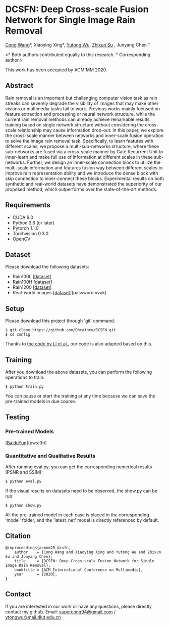# DCSFN: Deep Cross-scale Fusion Network for Single Image Rain Removal

[Cong Wang](https://supercong94.wixsite.com/supercong94)\*, Xiaoying Xing\*, [Yutong Wu](https://github.com/Ohraincu), [Zhixun Su](http://faculty.dlut.edu.cn/ZhixunSu/zh_CN/index/759047/list/index.htm) , Junyang Chen †

<\* Both authors contributed equally to this research. † Corresponding author.>

This work has been accepted by ACM'MM 2020. 

## Abstract
Rain removal is an important but challenging computer vision task as rain streaks can severely degrade the visibility of images that may make other visions or multimedia tasks fail to work. Previous works mainly focused on feature extraction and processing or neural network structure, while the current rain removal methods can already achieve remarkable results, training based on single network structure without considering the cross-scale relationship may cause information drop-out. In this paper, we explore the cross-scale manner between networks and inner-scale fusion operation to solve the image rain removal task. Specifically, to learn features with different scales, we propose a multi-sub-networks structure, where these sub-networks are fused via a cross-scale manner by Gate Recurrent Unit to inner-learn and make full use of information at different scales in these sub-networks. Further, we design an inner-scale connection block to utilize the multi-scale information and features fusion way between different scales to improve rain representation ability and we introduce the dense block with skip connection to inner-connect these blocks. Experimental results on both synthetic and real-world datasets have demonstrated the superiority of our proposed method, which outperforms over the state-of-the-art methods.


## Requirements
- CUDA 9.0
- Python 3.6 (or later)
- Pytorch 1.1.0
- Torchvision 0.3.0
- OpenCV

## Dataset
Please download the following datasets:

* Rain100L [[dataset](http://www.icst.pku.edu.cn/struct/Projects/joint_rain_removal.html)]
* Rain100H [[dataset](http://www.icst.pku.edu.cn/struct/Projects/joint_rain_removal.html)]
* Rain1200 [[dataset](https://github.com/hezhangsprinter/DID-MDN)]
* Real-world images [[dataset](https://pan.baidu.com/s/1gpuB6NUHPnQEtgRn4evr5A)](password:vvuk)

## Setup
Please download this project through 'git' command.
```
$ git clone https://github.com/Ohraincu/DCSFN.git
$ cd config
```  
Thanks to [the code by Li et al.](https://xialipku.github.io/RESCAN/), our code is also adapted based on this.

## Training
After you download the above datasets, you can perform the following operations to train:
```
$ python train.py
```  
You can pause or start the training at any time because we can save the pre-trained models in due course.

## Testing
### Pre-trained Models
[[BaiduYun]](https://pan.baidu.com/s/19GO38UnOlMKcDToGJyNwvw)(pw:c3ri)

### Quantitative and Qualitative Results
After running eval.py, you can get the corresponding numerical results (PSNR and SSIM):
```
$ python eval.py
``` 
If the visual results on datasets need to be observed, the show.py can be run:
```
$ python show.py
``` 
All the pre-trained model in each case is placed in the corresponding 'model' folder, and the 'latest_net' model is directly referenced by default. 


## Citation
```
@inproceedings{acmmm20_dcsfn,
	author    = {Cong Wang and Xiaoying Xing and Yutong Wu and Zhixun Su and Junyang Chen},
	title     = {DCSFN: Deep Cross-scale Fusion Network for Single Image Rain Removal},
	booktitle = {ACM International Conference on Multimedia},
	year      = {2020},
}
```

## Contact

If you are interested in our work or have any questions, please directly contact my github.
Email: supercong94@gmail.com / ytongwu@mail.dlut.edu.cn
